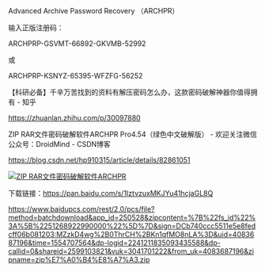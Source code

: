Advanced Archive Password Recovery （ARCHPR）

输入正版注册码：

ARCHPRP-GSVMT-66892-GKVMB-52992

或

ARCHPRP-KSNYZ-65395-WFZFG-56252

【科研必备】千辛万苦找到的资料有解压密码怎么办，这款密码破解神器你值得拥有 - 知乎

https://zhuanlan.zhihu.com/p/30097880

ZIP RAR文件密码破解软件ARCHPR Pro4.54（绿色中文破解版） - 欢迎关注微信公众号：DroidMind - CSDN博客

https://blog.csdn.net/hp910315/article/details/82861051


<a href="https://zhuanlan.zhihu.com/p/30097880">
<img src="https://camo.githubusercontent.com/d675817311edbabc0203b5b9231b52a25a3a05d1/68747470733a2f2f706963342e7a68696d672e636f6d2f38302f76322d37386430636564393663623563663835303032613136353839373634363161625f68642e6a7067" border="0" title="ZIP RAR文件密码破解软件ARCHPR"></a>

下载链接：https://pan.baidu.com/s/1IztvzuxMKJYu41hcjaGL8Q

https://www.baidupcs.com/rest/2.0/pcs/file?method=batchdownload&app_id=250528&zipcontent=%7B%22fs_id%22%3A%5B%2251268922990000%22%5D%7D&sign=DCb740ccc5511e5e8fedcff06b081203:MZzkD4wg%2B0ThrCH%2BKn1qfMO8nLA%3D&uid=4083687196&time=1554707564&dp-logid=2241211835093435588&dp-callid=0&shareid=2599103821&vuk=3041701222&from_uk=4083687196&zipname=zip%E7%A0%B4%E8%A7%A3.zip

